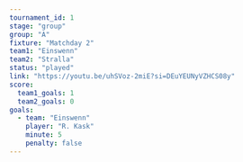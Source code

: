 ```yaml
---
tournament_id: 1
stage: "group"
group: "A"
fixture: "Matchday 2"
team1: "Einswenn"
team2: "Stralla"
status: "played"
link: "https://youtu.be/uhSVoz-2miE?si=DEuYEUNyVZHCS08y"
score:
  team1_goals: 1
  team2_goals: 0
goals:
  - team: "Einswenn"
    player: "R. Kask"
    minute: 5
    penalty: false
---
```

